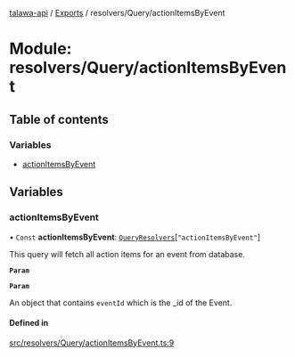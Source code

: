 [talawa-api](../README.md) / [Exports](../modules.md) / resolvers/Query/actionItemsByEvent

# Module: resolvers/Query/actionItemsByEvent

## Table of contents

### Variables

- [actionItemsByEvent](resolvers_Query_actionItemsByEvent.md#actionitemsbyevent)

## Variables

### actionItemsByEvent

• `Const` **actionItemsByEvent**: [`QueryResolvers`](types_generatedGraphQLTypes.md#queryresolvers)[``"actionItemsByEvent"``]

This query will fetch all action items for an event from database.

**`Param`**

**`Param`**

An object that contains `eventId` which is the _id of the Event.

#### Defined in

[src/resolvers/Query/actionItemsByEvent.ts:9](https://github.com/PalisadoesFoundation/talawa-api/blob/612a320/src/resolvers/Query/actionItemsByEvent.ts#L9)
